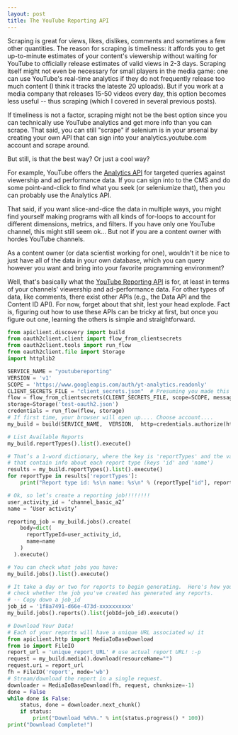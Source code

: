 ```yaml
---
layout: post
title: The YouTube Reporting API
---
```


Scraping is great for views, likes, dislikes, comments and sometimes a few other quantities.  The reason for scraping
is timeliness: it affords you to get up-to-minute estimates of your content's viewership without waiting for YouTube to
officially release estimates of valid views in 2-3 days.  Scraping itself might not even be necessary for small players
in the media game:  one can use YouTube's real-time analytics if they do not frequently release
 too much content (I think it tracks the lateste 20 uploads).  But if you work at a media company that releases
15-50 videos every day, this option becomes less useful -- thus scraping (which I covered in several previous
posts).  

If timeliness is not a factor, scraping might not be the best option since
you can technically use YouTube analytics and get more info than you can scrape.  That said, you can still 
"scrape" if selenium is in your arsenal by creating your own API that can sign into your analytics.youtube.com 
account and scrape around.  

But still, is that the best way? Or just a cool way?

For example, YouTube offers the [Analytics API](https://developers.google.com/youtube/analytics/v1/data_model) for 
targeted queries against viewership and ad performance data.  If you can sign into to the CMS and do some point-and-click
to find what you seek (or seleniumize that), then you can probably use the Analytics API.  


That said, if you want slice-and-dice the data 
in multiple ways, you might find yourself making programs with all kinds of for-loops to account for different dimensions,
metrics, and filters. If you have only one YouTube channel, this might still seem ok... But not if you are a content
owner with hordes YouTube channels. 

As a content owner (or data scientist working for one), wouldn't it be nice to just have all of the data in
your own database, which you can query however you want and bring into your favorite programming environment?

Well, that's basically what the [YouTube Reporting API](https://developers.google.com/youtube/reporting/v1/reports/) 
is for, at least in terms of your channels' viewership and ad-performance data.  For other types of data, like
comments, there exist other APIs (e.g., the Data API and the Content ID API).  For now, forget about that shit, lest
your head explode.  Fact is, figuring out how to use these APIs can be tricky at first, but once you figure out 
one, learning the others is simple and straightforward.

```python
from apiclient.discovery import build
from oauth2client.client import flow_from_clientsecrets
from oauth2client.tools import run_flow
from oauth2client.file import Storage
import httplib2

SERVICE_NAME = "youtubereporting"
VERSION = 'v1'
SCOPE = 'https://www.googleapis.com/auth/yt-analytics.readonly'
CLIENT_SECRETS_FILE = "client_secrets.json"  # Presuming you made this and in dir w/ it
flow = flow_from_clientsecrets(CLIENT_SECRETS_FILE, scope=SCOPE, message=' f off ')
storage=Storage('test-oauth2.json')
credentials = run_flow(flow, storage)
# If first time, your browser will open up.... Choose account....
my_build = build(SERVICE_NAME,  VERSION,  http=credentials.authorize(httplib2.Http()))

# List Available Reports
my_build.reportTypes().list().execute()

# That’s a 1-word dictionary, where the key is 'reportTypes' and the value is a list of dictionaries
# that contain info about each report type (keys 'id' and 'name')
results = my_build.reportTypes().list().execute()
for reportType in results['reportTypes']:
    print("Report type id: %s\n name: %s\n" % (reportType["id"], reportType["name"]))

# Ok, so let’s create a reporting job!!!!!!!!
user_activity_id = ‘channel_basic_a2’
name = ‘User activity’

reporting_job = my_build.jobs().create(
    body=dict(
      reportTypeId=user_activity_id,
      name=name
    )
  ).execute()

# You can check what jobs you have:
my_build.jobs().list().execute()

# It take a day or two for reports to begin generating.  Here's how you
# check whether the job you've created has generated any reports.
# -- Copy down a job_id
job_id = '1f8a7491-d66e-473d-xxxxxxxxxx'
my_build.jobs().reports().list(jobId=job_id).execute()

# Download Your Data!
# Each of your reports will have a unique URL associated w/ it
from apiclient.http import MediaIoBaseDownload
from io import FileIO
report_url = 'unique_report_URL' # use actual report URL! :-p
request = my_build.media().download(resourceName="")
request.uri = report_url
fh = FileIO('report', mode='wb') 
# Stream/download the report in a single request. 
downloader = MediaIoBaseDownload(fh, request, chunksize=-1)
done = False 
while done is False: 
    status, done = downloader.next_chunk() 
    if status: 
        print("Download %d%%." % int(status.progress() * 100))
print("Download Complete!")
```
